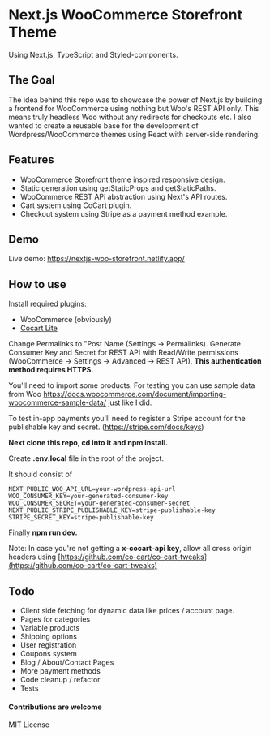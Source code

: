 # Next.js WooCommerce Storefront Theme 
Using Next.js, TypeScript and Styled-components. 

## The Goal

The idea behind this repo was to showcase the power of Next.js by building a frontend for WooCommerce using nothing but Woo's REST API only. This means truly headless Woo without any redirects for checkouts etc. I also wanted to create a reusable base for the development of Wordpress/WooCommerce themes using React with server-side rendering. 

## Features
* WooCommerce Storefront theme inspired responsive design.
* Static generation using getStaticProps and getStaticPaths.
* WooCommerce REST APi abstraction using Next's API routes.
* Cart system using CoCart plugin.
* Checkout system using Stripe as a payment method example.


## Demo


Live demo: https://nextjs-woo-storefront.netlify.app/


## How to use

Install required plugins:
* WooCommerce (obviously)
* [Cocart Lite](https://wordpress.org/plugins/cart-rest-api-for-woocommerce) 

Change Permalinks to "Post Name (Settings -> Permalinks).
Generate Consumer Key and Secret for REST API with Read/Write permissions (WooCommerce -> Settings -> Advanced -> REST API). **This authentication method requires HTTPS.** 

You'll need to import some products. For testing you can use sample data from Woo https://docs.woocommerce.com/document/importing-woocommerce-sample-data/ just like I did.

To test in-app payments you'll need to register a Stripe account for the publishable key and secret. (https://stripe.com/docs/keys) 

**Next clone this repo, cd into it and npm install.**

Create **.env.local** file in the root of the project. 

It should consist of 


``` 
NEXT_PUBLIC_WOO_API_URL=your-wordpress-api-url
WOO_CONSUMER_KEY=your-generated-consumer-key
WOO_CONSUMER_SECRET=your-generated-consumer-secret
NEXT_PUBLIC_STRIPE_PUBLISHABLE_KEY=stripe-publishable-key
STRIPE_SECRET_KEY=stripe-publishable-key

```

Finally **npm run dev.**

Note: In case you're not getting a **x-cocart-api key**, allow all cross origin headers using [https://github.com/co-cart/co-cart-tweaks](https://github.com/co-cart/co-cart-tweaks)

##  Todo

* Client side fetching for dynamic data like prices / account page. 
* Pages for categories
* Variable products
* Shipping options
* User registration
* Coupons system
* Blog / About/Contact Pages
* More payment methods
* Code cleanup / refactor
* Tests

#### Contributions are welcome

MIT License
